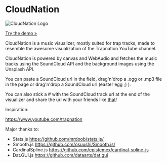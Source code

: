 # CloudNation

![CloudNation Logo](https://raw.githubusercontent.com/stelabouras/cloudnation/master/cloudnation.png)

[Try the demo &raquo;](https://stelabouras.github.io/cloudnation/)

CloudNation is a music visualizer, mostly suited for trap tracks, made to resemble the awesome visualization of the Trapnation YouTube channel.

CloudNation is powered by canvas and WebAudio and fetches the music tracks using the SoundCloud API and the background images using the Unsplash API.

You can paste a SoundCloud url in the field, drag'n'drop a .ogg or .mp3 file in the page or drag'n'drop a SoundCloud url (easter egg ;) ).

You can also stick a # with the SoundCloud track url at the end of the visualizer and share the url with your friends like [that](https://stelabouras.github.io/cloudnation/#https://soundcloud.com/alltrapnation/5-am)!

Inspiration:

https://www.youtube.com/trapnation

Major thanks to:

* Stats.js https://github.com/mrdoob/stats.js/
* Smooth.js https://github.com/osuushi/Smooth.js/
* CardinalSpline.js https://github.com/epistemex/cardinal-spline-js
* Dat.GUI.js https://github.com/dataarts/dat.gui
